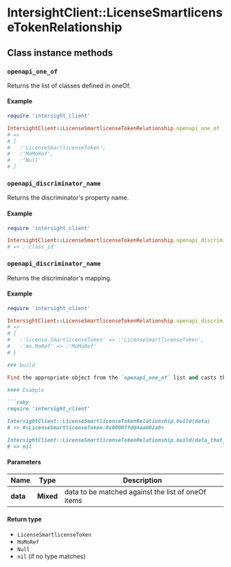 # IntersightClient::LicenseSmartlicenseTokenRelationship

## Class instance methods

### `openapi_one_of`

Returns the list of classes defined in oneOf.

#### Example

```ruby
require 'intersight_client'

IntersightClient::LicenseSmartlicenseTokenRelationship.openapi_one_of
# =>
# [
#   :'LicenseSmartlicenseToken',
#   :'MoMoRef',
#   :'Null'
# ]
```

### `openapi_discriminator_name`

Returns the discriminator's property name.

#### Example

```ruby
require 'intersight_client'

IntersightClient::LicenseSmartlicenseTokenRelationship.openapi_discriminator_name
# => :'class_id'
```

### `openapi_discriminator_name`

Returns the discriminator's mapping.

#### Example

```ruby
require 'intersight_client'

IntersightClient::LicenseSmartlicenseTokenRelationship.openapi_discriminator_mapping
# =>
# {
#   :'license.SmartlicenseToken' => :'LicenseSmartlicenseToken',
#   :'mo.MoRef' => :'MoMoRef'
# }

### build

Find the appropriate object from the `openapi_one_of` list and casts the data into it.

#### Example

```ruby
require 'intersight_client'

IntersightClient::LicenseSmartlicenseTokenRelationship.build(data)
# => #<LicenseSmartlicenseToken:0x00007fdd4aab02a0>

IntersightClient::LicenseSmartlicenseTokenRelationship.build(data_that_doesnt_match)
# => nil
```

#### Parameters

| Name | Type | Description |
| ---- | ---- | ----------- |
| **data** | **Mixed** | data to be matched against the list of oneOf items |

#### Return type

- `LicenseSmartlicenseToken`
- `MoMoRef`
- `Null`
- `nil` (if no type matches)

